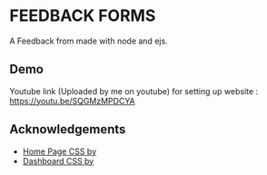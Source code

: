
# FEEDBACK FORMS

A Feedback from made with node and ejs.


## Demo

Youtube link (Uploaded by me on youtube) for setting up website : 
https://youtu.be/SQGMzMPDCYA



## Acknowledgements

 - [Home Page CSS by](https://codepen.io/krisantuswanandi/pen/KxrgeZ)
 - [Dashboard CSS by](https://codepen.io/lincohn/pen/JjPZgXw)
 

